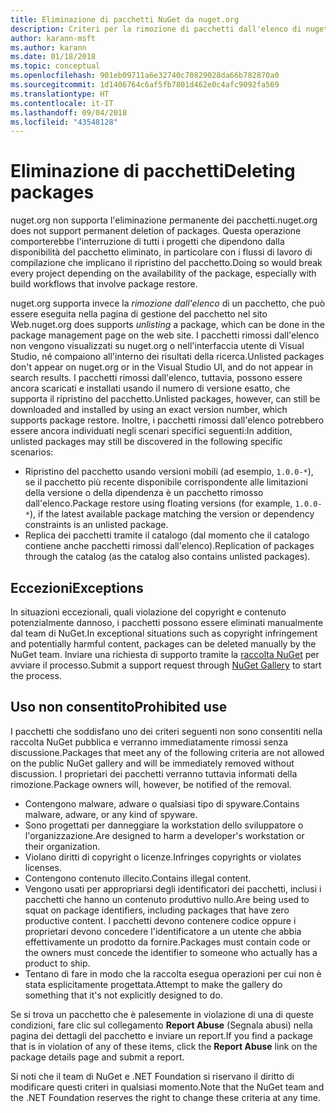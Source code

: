 ```yaml
---
title: Eliminazione di pacchetti NuGet da nuget.org
description: Criteri per la rimozione di pacchetti dall'elenco di nuget.org; l'eliminazione permanente non è supportata, salvo quando i pacchetti violano altri criteri.
author: karann-msft
ms.author: karann
ms.date: 01/18/2018
ms.topic: conceptual
ms.openlocfilehash: 901eb09711a6e32740c70829028da66b782870a0
ms.sourcegitcommit: 1d1406764c6af5fb7801d462e0c4afc9092fa569
ms.translationtype: HT
ms.contentlocale: it-IT
ms.lasthandoff: 09/04/2018
ms.locfileid: "43548128"
---
```

# <a name="deleting-packages"></a><span data-ttu-id="7071a-103">Eliminazione di pacchetti</span><span class="sxs-lookup"><span data-stu-id="7071a-103">Deleting packages</span></span>

<span data-ttu-id="7071a-104">nuget.org non supporta l'eliminazione permanente dei pacchetti.</span><span class="sxs-lookup"><span data-stu-id="7071a-104">nuget.org does not support permanent deletion of packages.</span></span> <span data-ttu-id="7071a-105">Questa operazione comporterebbe l'interruzione di tutti i progetti che dipendono dalla disponibilità del pacchetto eliminato, in particolare con i flussi di lavoro di compilazione che implicano il ripristino del pacchetto.</span><span class="sxs-lookup"><span data-stu-id="7071a-105">Doing so would break every project depending on the availability of the package, especially with build workflows that involve package restore.</span></span>

<span data-ttu-id="7071a-106">nuget.org supporta invece la *rimozione dall'elenco* di un pacchetto, che può essere eseguita nella pagina di gestione del pacchetto nel sito Web.</span><span class="sxs-lookup"><span data-stu-id="7071a-106">nuget.org does supports *unlisting* a package, which can be done in the package management page on the web site.</span></span> <span data-ttu-id="7071a-107">I pacchetti rimossi dall'elenco non vengono visualizzati su nuget.org o nell'interfaccia utente di Visual Studio, né compaiono all'interno dei risultati della ricerca.</span><span class="sxs-lookup"><span data-stu-id="7071a-107">Unlisted packages don't appear on nuget.org or in the Visual Studio UI, and do not appear in search results.</span></span> <span data-ttu-id="7071a-108">I pacchetti rimossi dall'elenco, tuttavia, possono essere ancora scaricati e installati usando il numero di versione esatto, che supporta il ripristino del pacchetto.</span><span class="sxs-lookup"><span data-stu-id="7071a-108">Unlisted packages, however, can still be downloaded and installed by using an exact version number, which supports package restore.</span></span> <span data-ttu-id="7071a-109">Inoltre, i pacchetti rimossi dall'elenco potrebbero essere ancora individuati negli scenari specifici seguenti:</span><span class="sxs-lookup"><span data-stu-id="7071a-109">In addition, unlisted packages may still be discovered in the following specific scenarios:</span></span>

- <span data-ttu-id="7071a-110">Ripristino del pacchetto usando versioni mobili (ad esempio, `1.0.0-*`), se il pacchetto più recente disponibile corrispondente alle limitazioni della versione o della dipendenza è un pacchetto rimosso dall'elenco.</span><span class="sxs-lookup"><span data-stu-id="7071a-110">Package restore using floating versions (for example, `1.0.0-*`), if the latest available package matching the version or dependency constraints is an unlisted package.</span></span>
- <span data-ttu-id="7071a-111">Replica dei pacchetti tramite il catalogo (dal momento che il catalogo contiene anche pacchetti rimossi dall'elenco).</span><span class="sxs-lookup"><span data-stu-id="7071a-111">Replication of packages through the catalog (as the catalog also contains unlisted packages).</span></span>

## <a name="exceptions"></a><span data-ttu-id="7071a-112">Eccezioni</span><span class="sxs-lookup"><span data-stu-id="7071a-112">Exceptions</span></span>

<span data-ttu-id="7071a-113">In situazioni eccezionali, quali violazione del copyright e contenuto potenzialmente dannoso, i pacchetti possono essere eliminati manualmente dal team di NuGet.</span><span class="sxs-lookup"><span data-stu-id="7071a-113">In exceptional situations such as copyright infringement and potentially harmful content, packages can be deleted manually by the NuGet team.</span></span> <span data-ttu-id="7071a-114">Inviare una richiesta di supporto tramite la [raccolta NuGet](http://www.nuget.org) per avviare il processo.</span><span class="sxs-lookup"><span data-stu-id="7071a-114">Submit a support request through [NuGet Gallery](http://www.nuget.org) to start the process.</span></span>

## <a name="prohibited-use"></a><span data-ttu-id="7071a-115">Uso non consentito</span><span class="sxs-lookup"><span data-stu-id="7071a-115">Prohibited use</span></span>

<span data-ttu-id="7071a-116">I pacchetti che soddisfano uno dei criteri seguenti non sono consentiti nella raccolta NuGet pubblica e verranno immediatamente rimossi senza discussione.</span><span class="sxs-lookup"><span data-stu-id="7071a-116">Packages that meet any of the following criteria are not allowed on the public NuGet gallery and will be immediately removed without discussion.</span></span> <span data-ttu-id="7071a-117">I proprietari dei pacchetti verranno tuttavia informati della rimozione.</span><span class="sxs-lookup"><span data-stu-id="7071a-117">Package owners will, however, be notified of the removal.</span></span>

- <span data-ttu-id="7071a-118">Contengono malware, adware o qualsiasi tipo di spyware.</span><span class="sxs-lookup"><span data-stu-id="7071a-118">Contains malware, adware, or any kind of spyware.</span></span>
- <span data-ttu-id="7071a-119">Sono progettati per danneggiare la workstation dello sviluppatore o l'organizzazione.</span><span class="sxs-lookup"><span data-stu-id="7071a-119">Are designed to harm a developer's workstation or their organization.</span></span>
- <span data-ttu-id="7071a-120">Violano diritti di copyright o licenze.</span><span class="sxs-lookup"><span data-stu-id="7071a-120">Infringes copyrights or violates licenses.</span></span>
- <span data-ttu-id="7071a-121">Contengono contenuto illecito.</span><span class="sxs-lookup"><span data-stu-id="7071a-121">Contains illegal content.</span></span>
- <span data-ttu-id="7071a-122">Vengono usati per appropriarsi degli identificatori dei pacchetti, inclusi i pacchetti che hanno un contenuto produttivo nullo.</span><span class="sxs-lookup"><span data-stu-id="7071a-122">Are being used to squat on package identifiers, including packages that have zero productive content.</span></span> <span data-ttu-id="7071a-123">I pacchetti devono contenere codice oppure i proprietari devono concedere l'identificatore a un utente che abbia effettivamente un prodotto da fornire.</span><span class="sxs-lookup"><span data-stu-id="7071a-123">Packages must contain code or the owners must concede the identifier to someone who actually has a product to ship.</span></span>
- <span data-ttu-id="7071a-124">Tentano di fare in modo che la raccolta esegua operazioni per cui non è stata esplicitamente progettata.</span><span class="sxs-lookup"><span data-stu-id="7071a-124">Attempt to make the gallery do something that it's not explicitly designed to do.</span></span>

<span data-ttu-id="7071a-125">Se si trova un pacchetto che è palesemente in violazione di una di queste condizioni, fare clic sul collegamento **Report Abuse** (Segnala abusi) nella pagina dei dettagli del pacchetto e inviare un report.</span><span class="sxs-lookup"><span data-stu-id="7071a-125">If you find a package that is in violation of any of these items, click the **Report Abuse** link on the package details page and submit a report.</span></span>

<span data-ttu-id="7071a-126">Si noti che il team di NuGet e .NET Foundation si riservano il diritto di modificare questi criteri in qualsiasi momento.</span><span class="sxs-lookup"><span data-stu-id="7071a-126">Note that the NuGet team and the .NET Foundation reserves the right to change these criteria at any time.</span></span>
